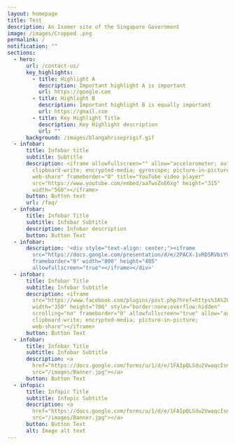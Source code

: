 ```yaml
---
layout: homepage
title: Test
description: An Isomer site of the Singapore Government
image: /images/Cropped .png
permalink: /
notification: ""
sections:
  - hero:
      url: /contact-us/
      key_highlights:
        - title: Highlight A
          description: Important highlight A is important
          url: https://google.com
        - title: Highlight B
          description: Important highlight B is equally important
          url: https://gmail.com
        - title: Key Highlight Title
          description: Key Highlight description
          url: ""
      background: /images/blangahriseprigif.gif
  - infobar:
      title: Infobar title
      subtitle: Subtitle
      description: <iframe allowfullscreen="" allow="accelerometer; autoplay;
        clipboard-write; encrypted-media; gyroscope; picture-in-picture;
        web-share" frameborder="0" title="YouTube video player"
        src="https://www.youtube.com/embed/aaTwsZoE6xg" height="315"
        width="560"></iframe>
      button: Button text
      url: /faq/
  - infobar:
      title: Infobar Title
      subtitle: Infobar Subtitle
      description: Infobar description
      button: Button Text
  - infobar:
      description: '<div style="text-align: center;"><iframe
        src="https://docs.google.com/presentation/d/e/2PACX-1vRD5RVbiYVBcL3OLto5GmuLnQgVabhqQE10FNX-hmcpgtFBcTorRnUdrRVM67PNEw/embed?start=true&loop=true&delayms=3000"
        frameborder="0" width="800" height="485"
        allowfullscreen="true"></iframe></div>'
  - infobar:
      title: Infobar Title
      subtitle: Infobar Subtitle
      description: <iframe
        src="https://www.facebook.com/plugins/post.php?href=https%3A%2F%2Fwww.facebook.com%2Fpioneerprisch%2Fposts%2Fpfbid02vh1ZrK2nWnRFWNjF2wuKzihGpiF95HEZywiwidZGp9PMYo8KieUApm58UhmW4U1pl&show_text=true&width=350"
        width="350" height="706" style="border:none;overflow:hidden"
        scrolling="no" frameborder="0" allowfullscreen="true" allow="autoplay;
        clipboard-write; encrypted-media; picture-in-picture;
        web-share"></iframe>
      button: Button Text
  - infobar:
      title: Infobar Title
      subtitle: Infobar Subtitle
      description: <a
        href="https://docs.google.com/forms/u/1/d/e/1FAIpQLSdu2VwaqcIsn_R43e8Wbp7iQ8SIKXOOypz8uM8Aj2Xj2iZh1w/viewform"><img
        src="/images/Banner.jpg"></a>
      button: Button Text
  - infopic:
      title: Infopic Title
      subtitle: Infopic Subtitle
      description: <a
        href="https://docs.google.com/forms/u/1/d/e/1FAIpQLSdu2VwaqcIsn_R43e8Wbp7iQ8SIKXOOypz8uM8Aj2Xj2iZh1w/viewform"><img
        src="/images/Banner.jpg"></a>
      button: Button Text
      alt: Image alt text
---
```

